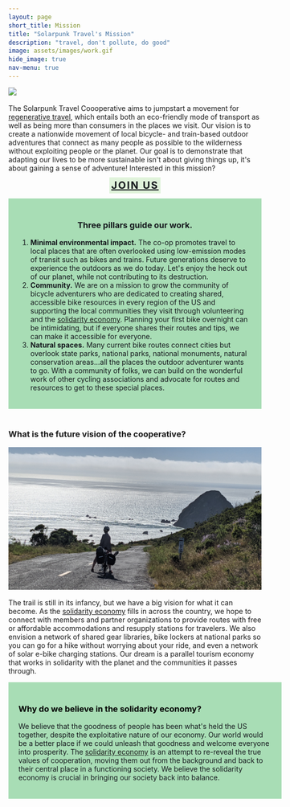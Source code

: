 ```yaml
---
layout: page
short_title: Mission
title: "Solarpunk Travel's Mission"
description: "travel, don't pollute, do good"
image: assets/images/work.gif
hide_image: true
nav-menu: true
---
```

<img class="image left" src="https://64.media.tumblr.com/841a647501c4167913cf9cbcfca7361a/tumblr_paa6kkWLYD1wnn8hoo3_1280.jpg">
<p>The Solarpunk Travel Coooperative aims to jumpstart a movement for <a href="regenerative-travel.html">regenerative travel</a>, which entails both an eco-friendly mode of transport as well as being more than consumers in the places we visit. Our vision is to create a nationwide movement of local bicycle- and train-based outdoor adventures that connect as many people as possible to the wilderness without exploiting people or the planet. Our goal is to demonstrate that adapting our lives to be more sustainable isn't about giving things up, it's about gaining a sense of adventure! Interested in this mission?</p>
<p style="text-align:center"> <a href="join.html" style="text-align:center;text-transform: uppercase;text-decoration: underline; font-size: 20px;padding: 4px ;letter-spacing: 2px;color: #14171c;background: #e0f3db;font-weight:700;">Join Us</a></p>

<div style="padding:20px;clear:both;text-align:left;max-width:800px;margin:auto;color: #14171c;background:#a8ddb5"><h3 style="text-align:center; color: #14171c">Three pillars guide our work.</h3>
<ol>
<li> <strong style="color: #14171c">Minimal environmental impact.</strong> The co-op promotes travel to local places that are often overlooked using low-emission modes of transit such as bikes and trains. Future generations deserve to experience the outdoors as we do today. Let's enjoy the heck out of our planet, while not contributing to its destruction.</li>
<li> <strong style="color: #14171c">Community.</strong> We are on a mission to grow the community of bicycle adventurers who are dedicated to creating shared, accessible bike resources in every region of the US and supporting the local communities they visit through volunteering and the <a href="https://neweconomy.net/solidarity-economy/">solidarity economy</a>.  Planning your first bike overnight can be intimidating, but if everyone shares their routes and tips, we can make it accessible for everyone.</li>
<li> <strong style="color: #14171c">Natural spaces.</strong> Many current bike routes connect cities but overlook state parks, national parks, national monuments, natural conservation areas...all the places the outdoor adventurer wants to go. With a community of folks, we can build on the wonderful work of other cycling associations and advocate for routes and resources to get to these special places.</li>

</ol>
</div>
<br/>
<div>
<h3 id="content" style="">What is the future vision of the cooperative?</h3>
<img class="image right" src="assets/images/pacific_northwest/wildcat.jpg">
<p>The trail is still in its infancy, but we have a big vision for what it can become. As the <a href="https://neweconomy.net/solidarity-economy/">solidarity economy</a> fills in across the country, we hope to connect with members and partner organizations to provide routes with free or affordable accommodations and resupply stations for travelers. We also envision a network of shared gear libraries, bike lockers at national parks so you can go for a hike without worrying about your ride, and even a network of solar e-bike charging stations.  Our dream is a parallel tourism economy that works in solidarity with the planet and the communities it passes through.</p>
</div>
<div style="padding:20px;clear:both;text-align:left;width:100%;margin:auto;color: #14171c;background:#a8ddb5">
<h3 style="color: black;">Why do we believe in the solidarity economy?</h3>
<p>We believe that the goodness of people has been what's held the US together, despite the exploitative nature of our economy. Our world would be a better place if we could unleash that goodness and welcome everyone into prosperity. The <a href="https://neweconomy.net/solidarity-economy/">solidarity economy</a> is an attempt to re-reveal the true values of cooperation, moving them out from the background and back to their central place in a functioning society. We believe the solidarity economy is crucial in bringing our society back into balance.</p></div>